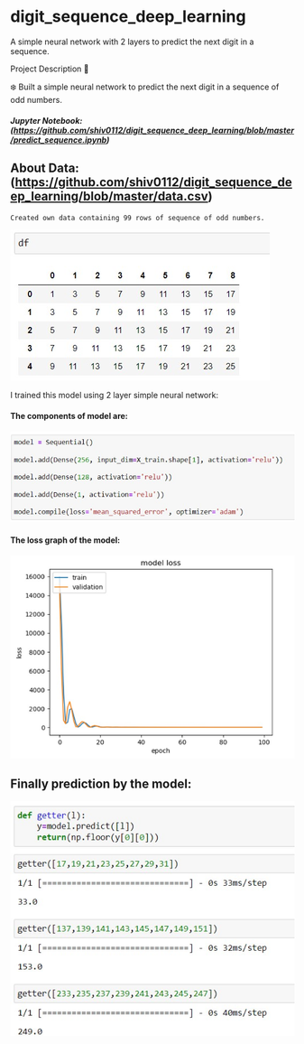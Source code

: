 # digit_sequence_deep_learning
A simple neural network with 2 layers to predict the next digit in a sequence.

Project Description 📄

❄️ Built a simple neural network to predict the next digit in a sequence of odd numbers.

##### Jupyter Notebook: (https://github.com/shiv0112/digit_sequence_deep_learning/blob/master/predict_sequence.ipynb)

## About Data: (https://github.com/shiv0112/digit_sequence_deep_learning/blob/master/data.csv)

```
Created own data containing 99 rows of sequence of odd numbers.
```
![Alt text](https://github.com/shiv0112/digit_sequence_deep_learning/raw/main/screenshots/data.jpg)

I trained this model using 2 layer simple neural network:

#### The components of model are:

![Alt text](https://github.com/shiv0112/digit_sequence_deep_learning/raw/main/screenshots/model.jpg)

#### The loss graph of the model:

![Alt text](https://github.com/shiv0112/digit_sequence_deep_learning/raw/main/screenshots/loss.jpg)

## Finally prediction by the model:

![Alt text](https://github.com/shiv0112/digit_sequence_deep_learning/raw/main/screenshots/output.jpg)